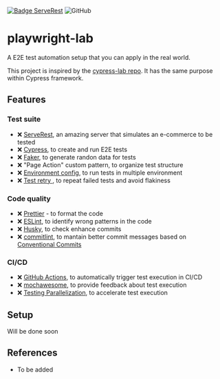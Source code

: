 <!--
[![E2E tests](https://github.com/danilofeijo/cypress-lab/actions/workflows/node.js.yml/badge.svg)](https://github.com/danilofeijo/cypress-lab/actions/workflows/node.js.yml)
-->
[![Badge ServeRest](https://img.shields.io/badge/API-ServeRest-green)](https://github.com/ServeRest/ServeRest/)
![GitHub](https://img.shields.io/github/license/danilofeijo/playwright-lab)

# playwright-lab
<!--
![Icon laboratori][cy-logo] ![Icon laboratory][flask-icon]
-->

A E2E test automation setup that you can apply in the real world.

This project is inspired by the [cypress-lab repo][tool-cylabrepo]. It has the same purpose within Cypress framework.

## Features
### Test suite
* ❌ [ServeRest][tool-serverest], an amazing server that simulates an e-commerce to be tested
* ❌ [Cypress][tool-cy], to create and run E2E tests
* ❌ [Faker][tool-faker], to generate randon data for tests
* ❌ "Page Action" custom pattern, to organize test structure
* ❌ [Environment config][tool-envConfig], to run tests in multiple environment
* ❌ [Test retry ][tool-retry], to repeat failed tests and avoid flakiness

### Code quality
* ❌ [Prettier][tool-prettier] - to format the code
* ❌ [ESLint][tool-eslint], to identify wrong patterns in the code
* ❌ [Husky][tool-husky], to check enhance commits
* ❌ [commitlint][tool-commitlint], to mantain better commit messages based on [Conventional Commits][tool-convCommits]

### CI/CD
* ❌ [GitHub Actions][tool-ghactions], to automatically trigger test execution in CI/CD
* ❌ [mochawesome][tool-mochawesome], to provide feedback about test execution
* ❌ [Testing Parallelization][tool-parallelization], to accelerate test execution

## Setup
Will be done soon

<!--
1. Clone and access the cloned repo folder

    `$ git clone https://github.com/danilofeijo/cypress-lab.git && cd cypress-lab`

2. Install the project dependencies

    `$ npm install`

## CLI commands
### Tests Execution

Run `npx cypress open`, to open the Cypress Test Runner.

Check more available commands by visiting `scripts` session on `package.json` file.

### Relevant parameters

* from Cypress
  * `--browser chrome`, to set browser (default is Electron)
  * `--headless`, to headless execution (default for Electron)
  * `--headed`, to non headless execution (default for Chrome/Firefox)
  * `--env configFile=<env>`, to set an environment (default is 'qa')
  * `--spec '<file-path>/test-file.cy.js'`, to run specific test file

Check other nice parameters by visiting the [Command Line Cypress page][ref-1].
-->

## References

* To be added
<!--
Cypress Reference
* [Cypress Docs][ref-4]
* [Utilizando Cypress na vida real][ref-2]
* [Keep passwords secret in E2E tests][ref-3]
* [ServeRest][ref-6]
* [Publish your Cypress Test Report with GitHub Actions][ref-5]
* [Conventional Commits][ref-7]
* [ESLint + Prettier, a dupla perfeita para produtividade e padronização de código.][ref-8]
* [Choose an open source license][ref-9]
* [Como escolher uma licença para seu projeto][ref-10]
-->

<!-- Links list -->
[flask-icon]: img/icon-lab-128.png "Flask icon"
[cy-logo]: img/cy-logo.png "Cypress logo"

[ref-1]: https://docs.cypress.io/guides/guides/command-line#Commands
[ref-2]: https://medium.com/testbean/utilizando-cypress-na-vida-real-a93eec549128
[ref-3]: https://glebbahmutov.com/blog/keep-passwords-secret-in-e2e-tests/
[ref-4]: https://docs.cypress.io/guides/
[ref-5]: https://medium.com/swlh/publish-your-cypress-test-report-with-github-actions-47248788713a
[ref-6]: https://serverest.dev/
[ref-7]: https://www.conventionalcommits.org/en/v1.0.0/#summary
[ref-8]: https://medium.com/cwi-software/eslint-prettier-a-dupla-perfeita-para-produtividade-e-padroniza%C3%A7%C3%A3o-de-c%C3%B3digo-6a7730cfa358
[ref-9]: https://choosealicense.com/
[ref-10]: https://www.alura.com.br/artigos/como-escolher-uma-licenca-para-seu-projeto

[tool-cylabrepo]: https://github.com/danilofeijo/cypress-lab
[tool-cy]: https://www.cypress.io/how-it-works
[tool-faker]: https://www.npmjs.com/package/faker
[tool-prettier]: https://www.npmjs.com/package/prettier
[tool-eslint]: https://www.npmjs.com/package/eslint
[tool-husky]: https://typicode.github.io/husky/
[tool-convCommits]: https://www.conventionalcommits.org/
[tool-ghactions]: https://docs.github.com/en/actions
[tool-commitlint]: https://commitlint.js.org/#/
[tool-mochawesome]: https://www.npmjs.com/package/mochawesome
[tool-serverest]: https://serverest.dev/
[tool-envConfig]: https://glebbahmutov.com/blog/load-cypress-env-settings/
[tool-retry]: https://docs.cypress.io/guides/guides/test-retries#Configure-Test-Retries
[tool-parallelization]: https://docs.cypress.io/guides/cloud/smart-orchestration/parallelization
